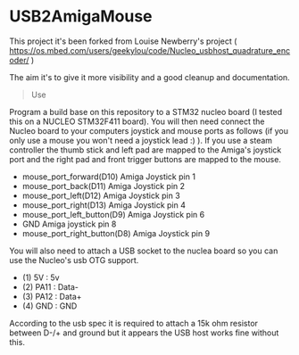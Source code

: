 # USB2AmigaMouse

This project it's been forked from Louise Newberry's project ( https://os.mbed.com/users/geekylou/code/Nucleo_usbhost_quadrature_encoder/ )

The aim it's to give it more visibility and a good cleanup and documentation. 

>Use

Program a build base on this repository to a STM32 nucleo board (I tested this on a NUCLEO STM32F411 board). You will then need connect the Nucleo board to your computers joystick and mouse ports as follows (if you only use a mouse you won't need a joystick lead :) ). If you use a steam controller the thumb stick and left pad are mapped to the Amiga's joystick port and the right pad and front trigger buttons are mapped to the mouse.

- mouse_port_forward(D10)        Amiga Joystick pin 1
- mouse_port_back(D11)           Amiga Joystick pin 2
- mouse_port_left(D12)           Amiga Joystick pin 3
- mouse_port_right(D13)          Amiga Joystick pin 4
- mouse_port_left_button(D9)     Amiga Joystick pin 6
- GND                            Amiga joystick pin 8
- mouse_port_right_button(D8)    Amiga Joystick pin 9

You will also need to attach a USB socket to the nuclea board so you can use the Nucleo's usb OTG support.

- (1) 5V   : 5v
- (2) PA11 : Data-
- (3) PA12 : Data+
- (4) GND  : GND


According to the usb spec it is required to attach a 15k ohm resistor between D-/+ and ground but it appears the USB host works fine without this.
